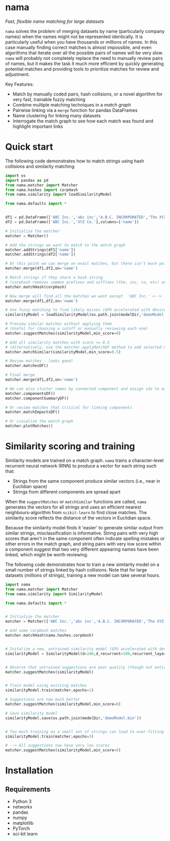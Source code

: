 # nama
_Fast, flexible name matching for large datasets_

`nama` solves the problem of merging datasets by name (particularly company names) when the names might not be represented identically. It is particularly useful when you have thousands or millions of names. In this case manually finding correct matches is almost impossible, and even algorithms that iterate over all the possible pairs of names will be very slow. `nama` will probably not completely replace the need to manually review pairs of names, but it makes the task it much more efficient by quickly generating potential matches and providing tools to prioritize matches for review and adjustment.


Key Features:
- Match by manually coded pairs, hash collisions, or a novel algorithm for very fast, trainable fuzzy matching
- Combine multiple matching techniques in a _match graph_
- Pairwise linking via a `merge` function for pandas DataFrames
- Name clustering for linking many datasets
- Interrogate the match graph to see how each match was found and highlight important links

# Quick start
The following code demonstrates how to match strings using hash collisions and similarity matching
```python
import os
import pandas as pd
from nama.matcher import Matcher
from nama.hashes import corpHash
from nama.similarity import loadSimilarityModel

from nama.defaults import *


df1 = pd.DataFrame(['ABC Inc.','abc inc','A.B.C. INCORPORATED','The XYZ Company','X Y Z CO'],columns=['name'])
df2 = pd.DataFrame(['ABC Inc.','XYZ Co.'],columns=['name'])

# Initialize the matcher
matcher = Matcher()

# Add the strings we want to match to the match graph
matcher.addStrings(df1['name'])
matcher.addStrings(df2['name'])

# At this point we can merge on exact matches, but there isn't much point (equivalent to pandas merge function)
matcher.merge(df1,df2,on='name')

# Match strings if they share a hash string
# (corphash removes common prefixes and suffixes (the, inc, co, etc) and makes everything lower-case)
matcher.matchHash(corpHash)

# Now merge will find all the matches we want except  'ABC Inc.' <--> 'A.B.C. INCORPORATED'
matcher.merge(df1,df2,on='name')

# Use fuzzy matching to find likely misses (GPU accelerated with device='cuda')
similarityModel = loadSimilarityModel(os.path.join(modelDir,'demoModel.bin'))

# Preview similar matches without applying them
# (Useful for choosing a cutoff or manually reviewing each one)
matcher.suggestMatches(similarityModel,min_score=0)

# Add all similarity matches with score >= 0.5
# (Alternatively, use the matcher.applyMatchDF method to add selected matches)
matcher.matchSimilar(similarityModel,min_score=0.5)

# Review matches - looks good!
matcher.matchesDF()

# Final merge
matcher.merge(df1,df2,on='name')

# We can also cluster names by connected component and assign ids to each
matcher.componentsDF()
matcher.componentSummaryDF()

# Or review matches that critical for linking components
matcher.matchImpactsDF()

# Or visualize the match graph
matcher.plotMatches()
```

# Similarity scoring and training
Similarity models are trained on a match graph. `nama` trains a character-level recurrent neural network (RNN) to produce a vector for each string such that:
- Strings from the same component produce similar vectors (i.e., near in Euclidian space)
- Strings from different components are spread apart

When the `suggestMatches` or `matchSimilar` functions are called, `nama` generates the vectors for all strings and uses an efficient nearest neighbours-algorithm from `scikit-learn` to find close matches. The similarity score reflects the distance of the vectors in Euclidian space.

Because the similarity model finds it 'easier' to generate similar output from similar strings, misclassification is informative. String pairs with very high scores that aren't in the same component often indicate spelling mistakes or other errors in the match graph, and string pairs with very low score within a component suggest that two very different appearing names have been linked, which might be worth reviewing.

The following code demonstrates how to train a new similarity model on a small number of strings linked by hash collisions. Note that for large datasets (millions of strings), training a new model can take several hours.
```python
import nama
from nama.matcher import Matcher
from nama.similarity import SimilarityModel

from nama.defaults import *


# Initialize the matcher
matcher = Matcher(['ABC Inc.','abc inc','A.B.C. INCORPORATED','The XYZ Company','X Y Z CO','ABC Inc.','XYZ Co.'])

# Add some corpHash matches
matcher.matchHash(nama.hashes.corpHash)


# Initalize a new, untrained similarity model (GPU accelerated with device='cuda')
similarityModel = SimilarityModel(d=100,d_recurrent=100,recurrent_layers=2,bidirectional=True)


# Observe that untrained suggestions are poor quality (though not entirely useless - neat!)
matcher.suggestMatches(similarityModel)


# Train model using existing matches
similarityModel.train(matcher,epochs=1)

# Suggestions are now much better
matcher.suggestMatches(similarityModel,min_score=0)

# Save similarity model
similarityModel.save(os.path.join(modelDir,'demoModel.bin'))


# Too much training on a small set of strings can lead to over-fitting
similarityModel.train(matcher,epochs=3)

# --> All suggestions now have very low scores
matcher.suggestMatches(similarityModel,min_score=0)

```


# Installation
## Requirements
- Python 3
- networkx
- pandas
- numpy
- matplotlib
- PyTorch
- sci-kit learn
